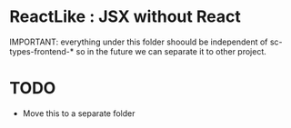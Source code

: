 # ReactLike : JSX without React

IMPORTANT: everything under this folder shoould be independent of sc-types-frontend-* so in the future we can separate it to other project.


# TODO

 * Move this to a separate folder